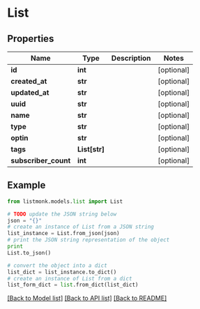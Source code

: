 # List


## Properties
Name | Type | Description | Notes
------------ | ------------- | ------------- | -------------
**id** | **int** |  | [optional] 
**created_at** | **str** |  | [optional] 
**updated_at** | **str** |  | [optional] 
**uuid** | **str** |  | [optional] 
**name** | **str** |  | [optional] 
**type** | **str** |  | [optional] 
**optin** | **str** |  | [optional] 
**tags** | **List[str]** |  | [optional] 
**subscriber_count** | **int** |  | [optional] 

## Example

```python
from listmonk.models.list import List

# TODO update the JSON string below
json = "{}"
# create an instance of List from a JSON string
list_instance = List.from_json(json)
# print the JSON string representation of the object
print
List.to_json()

# convert the object into a dict
list_dict = list_instance.to_dict()
# create an instance of List from a dict
list_form_dict = list.from_dict(list_dict)
```
[[Back to Model list]](../README.md#documentation-for-models) [[Back to API list]](../README.md#documentation-for-api-endpoints) [[Back to README]](../README.md)


